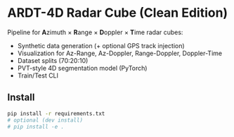 # ARDT-4D Radar Cube (Clean Edition)

Pipeline for **A**zimuth × **R**ange × **D**oppler × **T**ime radar cubes:
- Synthetic data generation (+ optional GPS track injection)
- Visualization for Az-Range, Az-Doppler, Range-Doppler, Doppler-Time
- Dataset splits (70:20:10)
- PVT-style 4D segmentation model (PyTorch)
- Train/Test CLI

## Install
```bash
pip install -r requirements.txt
# optional (dev install)
# pip install -e .

